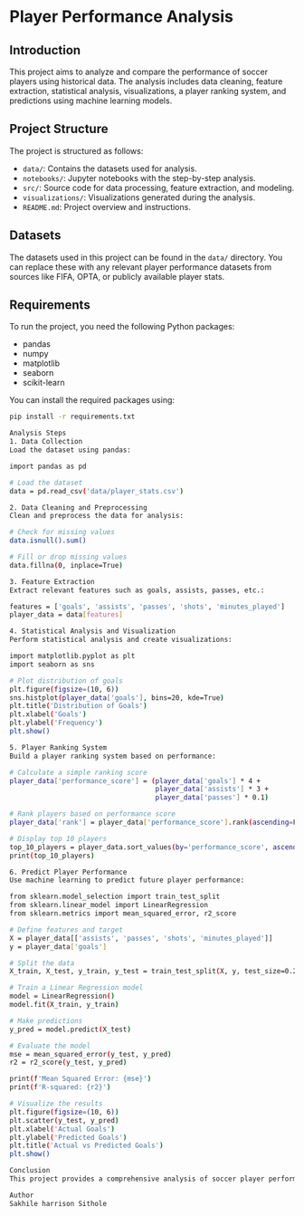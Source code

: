 # Player Performance Analysis

## Introduction
This project aims to analyze and compare the performance of soccer players using historical data. The analysis includes data cleaning, feature extraction, statistical analysis, visualizations, a player ranking system, and predictions using machine learning models.

## Project Structure
The project is structured as follows:
- `data/`: Contains the datasets used for analysis.
- `notebooks/`: Jupyter notebooks with the step-by-step analysis.
- `src/`: Source code for data processing, feature extraction, and modeling.
- `visualizations/`: Visualizations generated during the analysis.
- `README.md`: Project overview and instructions.

## Datasets
The datasets used in this project can be found in the `data/` directory. You can replace these with any relevant player performance datasets from sources like FIFA, OPTA, or publicly available player stats.

## Requirements
To run the project, you need the following Python packages:
- pandas
- numpy
- matplotlib
- seaborn
- scikit-learn

You can install the required packages using:
```bash
pip install -r requirements.txt

Analysis Steps
1. Data Collection
Load the dataset using pandas:

import pandas as pd

# Load the dataset
data = pd.read_csv('data/player_stats.csv')

2. Data Cleaning and Preprocessing
Clean and preprocess the data for analysis:

# Check for missing values
data.isnull().sum()

# Fill or drop missing values
data.fillna(0, inplace=True)

3. Feature Extraction
Extract relevant features such as goals, assists, passes, etc.:

features = ['goals', 'assists', 'passes', 'shots', 'minutes_played']
player_data = data[features]

4. Statistical Analysis and Visualization
Perform statistical analysis and create visualizations:

import matplotlib.pyplot as plt
import seaborn as sns

# Plot distribution of goals
plt.figure(figsize=(10, 6))
sns.histplot(player_data['goals'], bins=20, kde=True)
plt.title('Distribution of Goals')
plt.xlabel('Goals')
plt.ylabel('Frequency')
plt.show()

5. Player Ranking System
Build a player ranking system based on performance:

# Calculate a simple ranking score
player_data['performance_score'] = (player_data['goals'] * 4 + 
                                    player_data['assists'] * 3 + 
                                    player_data['passes'] * 0.1)

# Rank players based on performance score
player_data['rank'] = player_data['performance_score'].rank(ascending=False)

# Display top 10 players
top_10_players = player_data.sort_values(by='performance_score', ascending=False).head(10)
print(top_10_players)

6. Predict Player Performance
Use machine learning to predict future player performance:

from sklearn.model_selection import train_test_split
from sklearn.linear_model import LinearRegression
from sklearn.metrics import mean_squared_error, r2_score

# Define features and target
X = player_data[['assists', 'passes', 'shots', 'minutes_played']]
y = player_data['goals']

# Split the data
X_train, X_test, y_train, y_test = train_test_split(X, y, test_size=0.2, random_state=42)

# Train a Linear Regression model
model = LinearRegression()
model.fit(X_train, y_train)

# Make predictions
y_pred = model.predict(X_test)

# Evaluate the model
mse = mean_squared_error(y_test, y_pred)
r2 = r2_score(y_test, y_pred)

print(f'Mean Squared Error: {mse}')
print(f'R-squared: {r2}')

# Visualize the results
plt.figure(figsize=(10, 6))
plt.scatter(y_test, y_pred)
plt.xlabel('Actual Goals')
plt.ylabel('Predicted Goals')
plt.title('Actual vs Predicted Goals')
plt.show()

Conclusion
This project provides a comprehensive analysis of soccer player performance, including data cleaning, feature extraction, statistical analysis, visualizations, a player ranking system, and predictions using machine learning models. You can expand this project by adding more sophisticated models, feature engineering, or incorporating additional data sources for a more comprehensive analysis.

Author
Sakhile harrison Sithole
